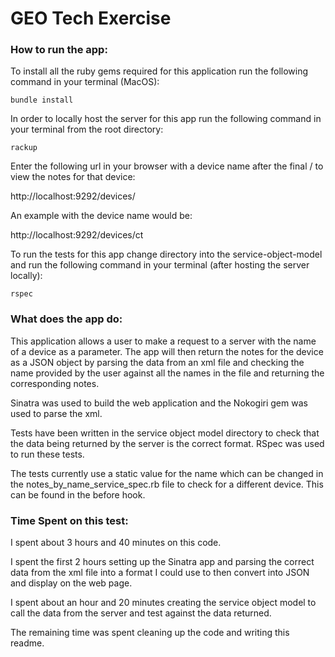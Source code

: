 # GEO Tech Exercise

### How to run the app:
To install all the ruby gems required for this application run the following command in your terminal (MacOS):

```
bundle install
```

In order to locally host the server for this app run the following command in your terminal from the root directory:

```
rackup
```

Enter the following url in your browser with a device name after the final / to view the notes for that device:

http://localhost:9292/devices/

An example with the device name would be:

http://localhost:9292/devices/ct

To run the tests for this app change directory into the service-object-model and run the following command in your terminal (after hosting the server locally):

```
rspec
```

### What does the app do:
This application allows a user to make a request to a server with the name of a device as a parameter. The app will then return the notes for the device as a JSON object by parsing the data from an xml file and checking the name provided by the user against all the names in the file and returning the corresponding notes.

Sinatra was used to build the web application and the Nokogiri gem was used to parse the xml.

Tests have been written in the service object model directory to check that the data being returned by the server is the correct format. RSpec was used to run these tests.

The tests currently use a static value for the name which can be changed in the notes_by_name_service_spec.rb file to check for a different device. This can be found in the before hook.

### Time Spent on this test:
I spent about 3 hours and 40 minutes on this code.

I spent the first 2 hours setting up the Sinatra app and parsing the correct data from the xml file into a format I could use to then convert into JSON and display on the web page.

I spent about an hour and 20 minutes creating the service object model to call the data from the server and test against the data returned.

The remaining time was spent cleaning up the code and writing this readme.
